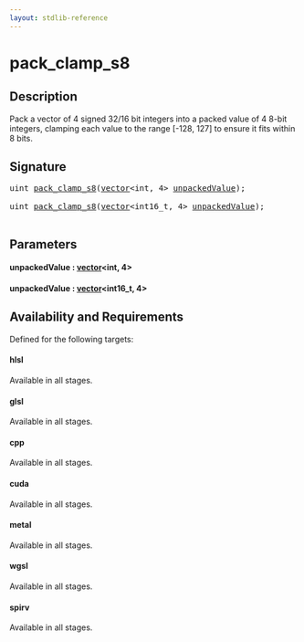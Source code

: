 ```yaml
---
layout: stdlib-reference
---
```


# pack\_clamp\_s8

## Description

Pack a vector of 4 signed 32/16 bit integers into a packed value of 4 8-bit integers,
clamping each value to the range [-128, 127] to ensure it fits within 8 bits.




## Signature 

<pre>
<span class="code_keyword">uint</span> <a href="pack_clamp_s8.md">pack_clamp_s8</a>(<a href="../types/vector/index.md" class="code_type">vector</a>&lt;<span class="code_keyword">int</span>, 4&gt; <a href="pack_clamp_s8.md#decl-unpackedValue" class="code_param">unpackedValue</a>);

<span class="code_keyword">uint</span> <a href="pack_clamp_s8.md">pack_clamp_s8</a>(<a href="../types/vector/index.md" class="code_type">vector</a>&lt;int16_t, 4&gt; <a href="pack_clamp_s8.md#decl-unpackedValue" class="code_param">unpackedValue</a>);

</pre>

## Parameters

####  <a id="decl-unpackedValue"></a>unpackedValue  : [vector](../types/vector/index.md)\<int, 4\>
####  <a id="decl-unpackedValue"></a>unpackedValue  : [vector](../types/vector/index.md)\<int16\_t, 4\>

## Availability and Requirements

Defined for the following targets:

#### hlsl
Available in all stages.

#### glsl
Available in all stages.

#### cpp
Available in all stages.

#### cuda
Available in all stages.

#### metal
Available in all stages.

#### wgsl
Available in all stages.

#### spirv
Available in all stages.




<script>
// Fix .md links to .html when on ReadTheDocs
if (window.location.hostname.includes('readthedocs') || 
    window.location.hostname.includes('rtfd.io')) {
  document.addEventListener('DOMContentLoaded', function() {
    const links = document.querySelectorAll('a');
    links.forEach(link => {
      if (link.getAttribute('href') && link.getAttribute('href').endsWith('.md')) {
        link.href = link.href.replace(/\.md($|#|\?)/, '.html$1');
      }
    });
  });
}
</script>
